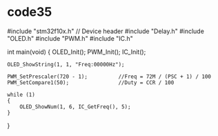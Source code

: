 # code35
#include "stm32f10x.h"                  // Device header
#include "Delay.h"
#include "OLED.h"
#include "PWM.h"
#include "IC.h"

int main(void)
{
	OLED_Init();
	PWM_Init();
	IC_Init();
	
	OLED_ShowString(1, 1, "Freq:00000Hz");
	
	PWM_SetPrescaler(720 - 1);			//Freq = 72M / (PSC + 1) / 100
	PWM_SetCompare1(50);				//Duty = CCR / 100
	
	while (1)
	{
		OLED_ShowNum(1, 6, IC_GetFreq(), 5);
	}
}
